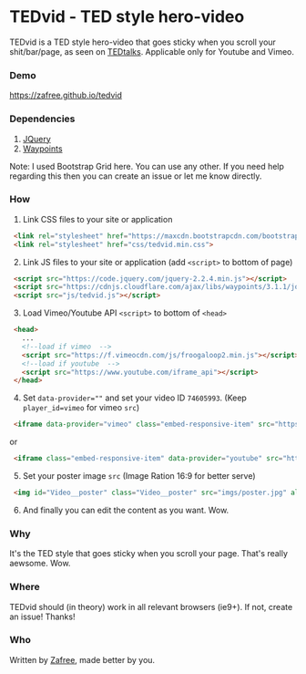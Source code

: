 # TEDvid - TED style hero-video

TEDvid is a TED style hero-video that goes sticky when you scroll your shit/bar/page, as seen on [TEDtalks](https://www.ted.com/talks/elon_musk_the_mind_behind_tesla_spacex_solarcity). Applicable only for Youtube and Vimeo.

### Demo
https://zafree.github.io/tedvid

### Dependencies

1. [JQuery](https://code.jquery.com/jquery-2.2.4.min.js)
2. [Waypoints](https://cdnjs.cloudflare.com/ajax/libs/waypoints/3.1.1/jquery.waypoints.min.js)

Note:
I used Bootstrap Grid here. You can use any other. If you need help regarding this then you can create an issue or let me know directly.

### How

1. Link CSS files to your site or application

  ```html
   <link rel="stylesheet" href="https://maxcdn.bootstrapcdn.com/bootstrap/3.3.6/css/bootstrap.min.css">
   <link rel="stylesheet" href="css/tedvid.min.css">
  ```

2. Link JS files to your site or application (add `<script>` to bottom of page)

  ```html
   <script src="https://code.jquery.com/jquery-2.2.4.min.js"></script>
   <script src="https://cdnjs.cloudflare.com/ajax/libs/waypoints/3.1.1/jquery.waypoints.min.js"></script>
   <script src="js/tedvid.js"></script>
  ```

3. Load Vimeo/Youtube API `<script>` to bottom of `<head>`

  ```html
   <head>
     ...
     <!--load if vimeo  -->
     <script src="https://f.vimeocdn.com/js/froogaloop2.min.js"></script>
     <!--load if youtube  -->
     <script src="https://www.youtube.com/iframe_api"></script>
   </head>
  ```


4. Set `data-provider=""` and set your video ID `74605993`. (Keep `player_id=vimeo` for vimeo `src`)

  ```html
   <iframe data-provider="vimeo" class="embed-responsive-item" src="https://player.vimeo.com/video/74605993?api=1&player_id=vimeo" webkitallowfullscreen mozallowfullscreen allowfullscreen></iframe>
  ```
  or
  ```html
   <iframe class="embed-responsive-item" data-provider="youtube" src="https://www.youtube.com/embed/7d16CpWp-ok?enablejsapi=1&html5=1&showinfo=0&rel=0&autohide=0" webkitallowfullscreen mozallowfullscreen allowfullscreen></iframe>
  ```

5. Set your poster image `src` (Image Ration 16:9 for better serve)

  ```html
   <img id="Video__poster" class="Video__poster" src="imgs/poster.jpg" alt="..." />
  ```

6. And finally you can edit the content as you want. Wow.


### Why

It's the TED style that goes sticky when you scroll your page. That's really aewsome. Wow.


### Where

TEDvid should (in theory) work in all relevant browsers (ie9+). If not, create an issue! Thanks!


### Who

Written by <a href="http://zafree.github.io/">Zafree</a>, made better by you.
